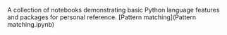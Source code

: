 A collection of notebooks demonstrating basic Python language features and packages for personal reference.
[Pattern matching](Pattern matching.ipynb)
